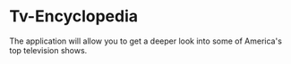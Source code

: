 # Tv-Encyclopedia
The application will allow you to get a deeper look into some of America's top television shows.

